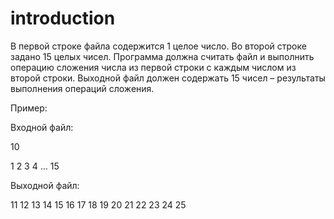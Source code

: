 # introduction
В первой строке файла содержится 1 целое число. Во второй строке
задано 15 целых чисел. Программа должна считать файл и выполнить
операцию сложения числа из первой строки с каждым числом из второй
строки. Выходной файл должен содержать 15 чисел – результаты
выполнения операций сложения.

Пример:

Входной файл:

10

1 2 3 4 ... 15

Выходной файл:

11 12 13 14 15 16 17 18 19 20 21 22 23 24 25
